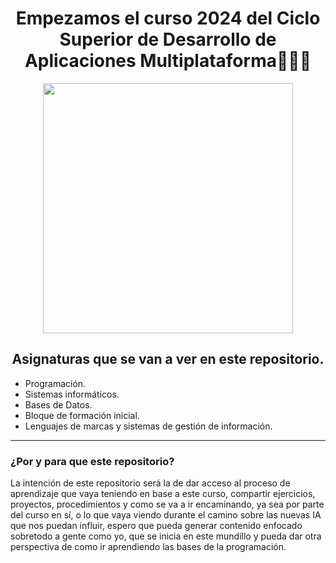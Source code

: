 <p align="center" width="350">      
<h1 align="center" > Empezamos el curso 2024 del Ciclo Superior de Desarrollo de Aplicaciones Multiplataforma🧑🏻‍💻 </h1>

<p align="center" width="400">


<img width="400" src="https://github.com/user-attachments/assets/1b2534a7-d064-4d40-a3f0-066e0bf32685">
</p>

<h2 align="center">Asignaturas que se van a ver en este repositorio.</h2>

<p>

- Programación.
- Sistemas informáticos.
- Bases de Datos.
- Bloque de formación inicial.
- Lenguajes de marcas y sistemas de gestión de información.

</p>

***

<h3>¿Por y para que este repositorio?</h3>

<p>  La intención de este repositorio será la de dar acceso al proceso de aprendizaje que vaya teniendo en base a este curso, compartir ejercicios,
 proyectos, procedimientos y como se va a ir encaminando, ya sea por parte del curso en sí, o lo que vaya viendo durante el camino sobre las nuevas
IA que nos puedan influir, espero que pueda generar contenido enfocado sobretodo a gente como yo, que se inicia en este mundillo y pueda dar otra 
perspectiva de como ir aprendiendo las bases de la programación.</p>
